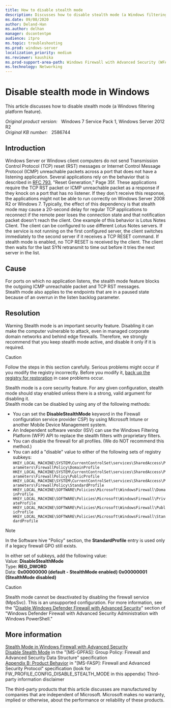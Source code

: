 ```yaml
---
title: How to disable stealth mode
description: Discusses how to disable stealth mode (a Windows filtering platform feature) for a given profile.
ms.date: 09/08/2020
author: Deland-Han
ms.author: delhan
manager: dscontentpm
audience: itpro
ms.topic: troubleshooting
ms.prod: windows-server
localization_priority: medium
ms.reviewer: kaushika
ms.prod-support-area-path: Windows Firewall with Advanced Security (WFAS)
ms.technology: Networking
---
```

# Disable stealth mode in Windows

This article discusses how to disable stealth mode (a Windows filtering platform feature).

_Original product version:_ &nbsp; Windows 7 Service Pack 1, Windows Server 2012 R2  
_Original KB number:_ &nbsp; 2586744

## Introduction

Windows Server or Windows client computers do not send Transmission Control Protocol (TCP) reset (RST) messages or Internet Control Message Protocol (ICMP) unreachable packets across a port that does not have a listening application.
Several applications rely on the behavior that is described in [RFC 793](http://tools.ietf.org/html/rfc793#section-3.4), "Reset Generation," Page 35f. These applications require the TCP RST packet or ICMP unreachable packet as a response if they knock on a port that has no listener. If they don't receive this response, the applications might not be able to run correctly on Windows Server 2008 R2 or Windows 7.
Typically, the effect of this dependency is that stealth mode may cause a 20-second delay for regular TCP applications to reconnect if the remote peer loses the connection state and that notification packet doesn't reach the client.
One example of this behavior is Lotus Notes Client. The client can be configured to use different Lotus Notes servers. If the service is not running on the first configured server, the client switches immediately to the second server if it receives a TCP RESET command. If stealth mode is enabled, no TCP RESET is received by the client. The client then waits for the last SYN retransmit to time out before it tries the next server in the list.

## Cause

For ports on which no application listens, the stealth mode feature blocks the outgoing ICMP unreachable packet and TCP RST messages.  
Stealth mode also applies to the endpoints that are in a paused state because of an overrun in the listen backlog parameter.  

## Resolution

Warning
Stealth mode is an important security feature. Disabling it can make the computer vulnerable to attack, even in managed corporate domain networks and behind edge firewalls. Therefore, we strongly recommend that you keep stealth mode active, and disable it only if it is required.

> [!Caution]
Follow the steps in this section carefully. Serious problems might occur if you modify the registry incorrectly. Before you modify it, [back up the registry for restoration](https://support.microsoft.com/help/322756) in case problems occur.  

Stealth mode is a core security feature. For any given configuration, stealth mode should stay enabled unless there is a strong, valid argument for disabling it.  
Stealth mode can be disabled by using any of the following methods:  

- You can set the **DisableStealthMode** keyword in the Firewall configuration service provider CSP) by using Microsoft Intune or another Mobile Device Management system.
- An Independent software vendor (ISV) can use the Windows Filtering Platform (WFP) API to replace the stealth filters with proprietary filters.
- You can disable the firewall for all profiles. (We do NOT recommend this method.)
- You can add a "disable" value to either of the following sets of registry subkeys:  `HKEY_LOCAL_MACHINE\SYSTEM\CurrentControlSet\services\SharedAccess\Parameters\FirewallPolicy\DomainProfile HKEY_LOCAL_MACHINE\SYSTEM\CurrentControlSet\services\SharedAccess\Parameters\FirewallPolicy\PublicProfile HKEY_LOCAL_MACHINE\SYSTEM\CurrentControlSet\services\SharedAccess\Parameters\FirewallPolicy\StandardProfile
HKEY_LOCAL_MACHINE\SOFTWARE\Policies\Microsoft\WindowsFirewall\DomainProfile HKEY_LOCAL_MACHINE\SOFTWARE\Policies\Microsoft\WindowsFirewall\PrivateProfile HKEY_LOCAL_MACHINE\SOFTWARE\Policies\Microsoft\WindowsFirewall\PublicProfile HKEY_LOCAL_MACHINE\SOFTWARE\Policies\Microsoft\WindowsFirewall\StandardProfile`  

> [!Note]
In the Software hive "Policy" section, the **StandardProfile** entry is used only if a legacy firewall GPO still exists.  

In either set of subkeys, add the following value:  
Value: **DisableStealthMode**  
Type:  **REG_DWORD**  
Data: **0x00000000 (default - StealthMode enabled) 0x00000001 (StealthMode disabled)**  

> [!Caution]
Stealth mode cannot be deactivated by disabling the firewall service (MpsSvc). This is an unsupported configuration. For more information, see the "[Disable Windows Defender Firewall with Advanced Security](https://docs.microsoft.com/windows/security/threat-protection/windows-firewall/windows-firewall-with-advanced-security-administration-with-windows-powershell#disable-windows-defender-firewall-with-advanced-security)" section of "Windows Defender Firewall with Advanced Security Administration with Windows PowerShell."

## More information

[Stealth Mode in Windows Firewall with Advanced Security](https://docs.microsoft.com/previous-versions/windows/it-pro/windows-server-2008-R2-and-2008/dd448557%28v=ws.10%29)  
[Disable Stealth Mode](https://docs.microsoft.com/openspecs/windows_protocols/ms-gpfas/e0e681d3-0468-4796-b541-c5f9945041d8)  in the "[MS-GPFAS]: Group Policy: Firewall and Advanced Security Data Structure" specification  
[Appendix B: Product Behavior](https://docs.microsoft.com/openspecs/windows_protocols/ms-fasp/1da2ee70-a6ae-4f76-b08f-fdc25c77d8a0) in "[MS-FASP]: Firewall and Advanced Security Protocol" specification (look for FW_PROFILE_CONFIG_DISABLE_STEALTH_MODE in this appendix) Third-party information disclaimer  

The third-party products that this article discusses are manufactured by companies that are independent of Microsoft. Microsoft makes no warranty, implied or otherwise, about the performance or reliability of these products.
